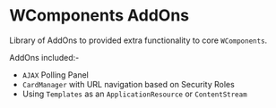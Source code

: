 # WComponents AddOns
Library of AddOns to provided extra functionality to core `WComponents`.

AddOns included:-
* `AJAX` Polling Panel
* `CardManager` with URL navigation based on Security Roles
* Using `Templates` as an `ApplicationResource` or `ContentStream`
